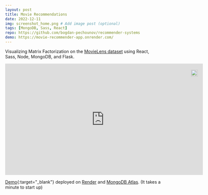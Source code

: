 ```yaml
---
layout: post
title: Movie Recommendations
date: 2022-12-11
img: screenshot_home.png # Add image post (optional)
tags: [MongoDB, Sass, React]
repo: https://github.com/bogdan-pechounov/recommender-systems
demo: https://movie-recommender-app.onrender.com/
---
```


Visualizing Matrix Factorization on the [MovieLens dataset](https://grouplens.org/datasets/movielens/latest/) using React, Sass, Node, MongoDB, and Flask.

<div style="position:relative;width:fit-content;height:fit-content;margin:auto">
            <a style="position:absolute;top:20px;right:1rem;opacity:0.8;" href="https://clipchamp.com/watch/DcdIDGWl5O2?utm_source=embed&utm_medium=embed&utm_campaign=watch">
                <img style="height:22px;" src="https://clipchamp.com/e.svg" alt="Made with Clipchamp" />
            </a>
            <iframe allow="autoplay;" allowfullscreen style="border:none" src="https://clipchamp.com/watch/DcdIDGWl5O2/embed" width="640" height="360"></iframe>
        </div>
        
[Demo](https://movie-recommender-app.onrender.com/){:target="_blank"} deployed on [Render](https://render.com/) and [MongoDB Atlas](https://www.mongodb.com/atlas/database). (It takes a minute to start up)

